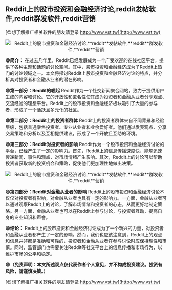 ## **Reddit上的股市投资和金融经济讨论,**reddit**发帖软件,**reddit**群发软件,**reddit**营销**

[😍想了解推广相关软件的朋友请登录 http://www.vst.tw](http://www.vst.tw)

 <center><img src="https://vst.tw/MP4/tuiguang/png/1.png" alt="Reddit上的股市投资和金融经济讨论,**reddit**发帖软件,**reddit**群发软件,**reddit**营销"></center>

**😄简介：**
在过去几年里，Reddit已经发展成为一个广受欢迎的在线社区平台，提供了各种主题和话题的讨论空间。其中，股市投资和金融经济成为了Reddit上热门的讨论领域之一。本文将探讨Reddit上股市投资和金融经济讨论的特点，并分析其对投资者和金融从业者的潜在影响。

**😄第一部分：Reddit的崛起**
Reddit作为一个社交新闻聚合网站，致力于提供用户生成的内容和讨论。它的开放性和匿名性使其成为投资者和金融从业者分享观点、交流经验的理想平台。Reddit上的股市投资和金融经济板块吸引了大量的参与者，形成了一个活跃且多元化的社区。

**😄第二部分：Reddit上的投资者群体**
Reddit上的投资者群体来自不同背景和经验层级，包括普通零售投资者、专业从业者和业余爱好者。他们通过发表观点、分享交易策略和分析以及互相提供建议，形成了一个开放且互助的环境。

**😄第三部分：Reddit对投资者的影响**
Reddit作为一个股市投资和金融经济讨论的平台，已经产生了一定的影响力。首先，Reddit上的信息传播速度快，能够迅速传递新闻、事件和观点，对市场情绪产生影响。其次，Reddit上的讨论可以帮助投资者获取新的投资机会和策略，促使他们更加理性地做出决策。

 <center><img src="https://vst.tw/MP4/tuiguang/png/4.png" alt="Reddit上的股市投资和金融经济讨论,**reddit**发帖软件,**reddit**群发软件,**reddit**营销"></center>

**😄第四部分：Reddit对金融从业者的影响**
Reddit上的股市投资和金融经济讨论不仅仅对投资者有影响，对金融从业者也具有一定的影响力。一方面，金融从业者可以通过观察Reddit上的讨论，了解市场情绪和投资者的心态，从而更好地制定策略。另一方面，金融从业者也可以在Reddit上参与讨论，与投资者互动，提高自身的专业知识和声誉。

**😄结论：**
Reddit上的股市投资和金融经济讨论成为了一个新兴的力量，对投资者和金融从业者都产生了一定的影响。然而，我们也应该注意到，Reddit上的观点和信息并非都是准确和可靠的，投资者和金融从业者在参与讨论时应保持理性和审慎。同时，监管部门也需要关注Reddit等社交平台上的信息传播和市场行为，以维护市场的公平和稳定。

**😄（免责声明：本文所述观点仅代表作者个人意见，并不构成投资建议。投资有风险，请谨慎决策。）**

[😍想了解推广相关软件的朋友请登录 http://www.vst.tw](http://www.vst.tw)



